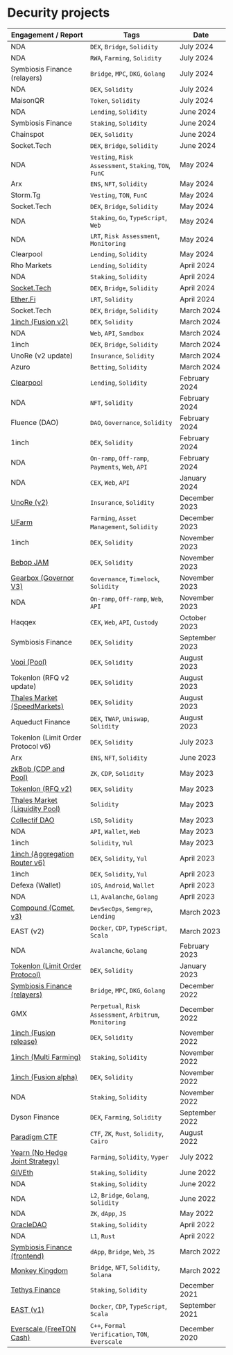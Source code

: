 # Decurity projects

| Engagement / Report                                                                                                                         | Tags                                             | Date           |
|---------------------------------------------------------------------------------------------------------------------------------------------|--------------------------------------------------|----------------|
| NDA                            | `DEX`, `Bridge`, `Solidity`                   | July 2024       |
| NDA                            | `RWA`, `Farming`, `Solidity`                 | July 2024  |
| Symbiosis Finance (relayers)    | `Bridge`, `MPC`, `DKG`, `Golang`                 | July 2024  |
| NDA   | `DEX`, `Solidity`                 | July 2024  |
| MaisonQR   | `Token`, `Solidity`                 | July 2024  |
| NDA   | `Lending`, `Solidity`                 | June 2024  |
| Symbiosis Finance   | `Staking`, `Solidity`                 | June 2024  |
| Chainspot                            | `DEX`, `Solidity`                                | June 2024       |
| Socket.Tech                            | `DEX`, `Bridge`, `Solidity`                                | June 2024       |
| NDA                               | `Vesting`, `Risk Assessment`, `Staking`, `TON`, `FunC`                                | May 2024       |
| Arx                                    | `ENS`, `NFT`, `Solidity`                         | May 2024      |
| Storm.Tg                               | `Vesting`, `TON`, `FunC`                                | May 2024       |
| Socket.Tech                            | `DEX`, `Bridge`, `Solidity`                                | May 2024       |
| NDA                            | `Staking`, `Go`, `TypeScript`, `Web`                                | May 2024       |
| NDA                                        | `LRT`, `Risk Assessment`, `Monitoring`            | May 2024  |
| Clearpool                            | `Lending`, `Solidity`                                | May 2024       |
| Rho Markets                            | `Lending`, `Solidity`                                | April 2024       |
| NDA                            | `Staking`, `Solidity`                                | April 2024       |
| [Socket.Tech](https://github.com/decurity/audits/blob/master/SocketTech/socket-hop-l2-integration-audit-report-2024-1.1.pdf)                            | `DEX`, `Bridge`, `Solidity`                                | April 2024       |
| [Ether.Fi](https://github.com/decurity/audits/blob/master/EtherFi/etherfi-liquifier-diff-audit-report-2024-1.1.pdf)                            | `LRT`, `Solidity`                                | April 2024       |
| Socket.Tech                            | `DEX`, `Bridge`, `Solidity`                                | March 2024       |
| [1inch (Fusion v2)](https://github.com/decurity/audits/blob/master/1inch/1inch-fusion-v2-audit-report-1.1.pdf)                            | `DEX`, `Solidity`                                | March 2024       |
| NDA                            | `Web`, `API`, `Sandbox`                                | March 2024       |
| 1inch                            | `DEX`, `Bridge`, `Solidity`                                | March 2024       |
| UnoRe (v2 update)                            | `Insurance`, `Solidity`                                | March 2024       |
| Azuro                            | `Betting`, `Solidity`                                | March 2024       |
| [Clearpool](https://github.com/decurity/audits/blob/master/Clearpool/clearpool-open-term-pools-audit-report-2024-1.1.pdf)                            | `Lending`, `Solidity`                                | February 2024       |
| NDA                            | `NFT`, `Solidity`                                | February 2024       |
| Fluence (DAO)                            | `DAO`, `Governance`, `Solidity`                                | February 2024       |
| 1inch                            | `DEX`, `Solidity`                                | February 2024       |
| NDA                            | `On-ramp`, `Off-ramp`, `Payments`, `Web`, `API`                                | February 2024       |
| NDA                            | `CEX`, `Web`, `API`                                | January 2024       |
| [UnoRe (v2)](https://github.com/Decurity/audits/blob/master/UnoRe/unore-audit-report-1.1.pdf)                            | `Insurance`, `Solidity`                                | December 2023       |
| [UFarm](https://github.com/Decurity/audits/blob/master/UFarm/ufarm-audit-report-2023-1.1.pdf)                            | `Farming`, `Asset Management`, `Solidity`                                | December 2023       |
| 1inch                            | `DEX`, `Solidity`                                | November 2023       |
| [Bebop JAM](https://github.com/Decurity/audits/blob/master/Bebop/bebop-jam-audit-report-1.1.pdf)                            | `DEX`, `Solidity`                                | November 2023       |
| [Gearbox (Governor V3)](https://github.com/Decurity/audits/blob/master/Gearbox/gearbox-governor-v3-audit-report-1.0.pdf)                            | `Governance`, `Timelock`, `Solidity`                                | November 2023       |
| NDA                            | `On-ramp`, `Off-ramp`, `Web`, `API`                                | November 2023       |
| Haqqex                            | `CEX`, `Web`, `API`, `Custody`                                | October 2023       |
| Symbiosis Finance   | `DEX`, `Solidity`                       | September 2023  |
| [Vooi (Pool)](https://github.com/Decurity/audits/blob/master/Vooi/vooi-pool-security-audit-report-1.1.pdf)                            | `DEX`, `Solidity`                                | August 2023       |
| Tokenlon (RFQ v2 update)                            | `DEX`, `Solidity`                                | August 2023       |
| [Thales Market (SpeedMarkets)](https://github.com/decurity/audits/blob/master/ThalesMarket/thales-market-speedmarkets-audit-report-1.1.pdf) | `DEX`, `Solidity`                                       | August 2023       |
| Aqueduct Finance                                                                                                                            | `DEX`, `TWAP`, `Uniswap`, `Solidity`                     | August 2023    |
| Tokenlon (Limit Order Protocol v6)                            | `DEX`, `Solidity`                                | July 2023       |
| Arx                                                                                                                                         | `ENS`, `NFT`, `Solidity`                         | June 2023      |
| [zkBob (CDP and Pool)](https://github.com/decurity/audits/blob/master/zkBob/zkbob-contracts-cdp-audit-report-1.1.pdf)                       | `ZK`, `CDP`, `Solidity`                          | May 2023       |
| [Tokenlon (RFQ v2)](https://github.com/decurity/audits/blob/master/Tokenlon/tokenlon-rfqv2-audit-report-1.1.pdf)                            | `DEX`, `Solidity`                                | May 2023       |
| [Thales Market (Liquidity Pool)](https://github.com/decurity/audits/blob/master/tokenlon/thales-market-liquidity-pool-audit-report-1.1.pdf) | `Solidity`                                       | May 2023       |
| [Collectif DAO](https://github.com/Decurity/audits/blob/master/CollectifDAO/collectif-dao-audit-report-1.2.pdf)                             | `LSD`, `Solidity`                                | May 2023       |
| NDA                                                                                                                                         | `API`, `Wallet`, `Web`                           | May 2023       |
| 1inch                                                                                                                                 | `Solidity`, `Yul`                                | May 2023       |
| [1inch (Aggregation Router v6)](https://github.com/decurity/audits/blob/master/1inch/1inch-aggregation-router-v6-audit-report-2023-1.1.pdf)                                                                       | `DEX`, `Solidity`, `Yul`                         | April 2023     |
| 1inch                                                                                                                                 | `DEX`, `Solidity`, `Yul`                         | April 2023     |
| Defexa (Wallet)                                                                                                                             | `iOS`, `Android`, `Wallet`                       | April 2023     |
| NDA                                                                                                                                         | `L1`, `Avalanche`, `Golang`                      | April 2023     |
| [Compound (Comet, v3)](https://github.com/compound-finance/comet/pull/742)                                                                  | `DevSecOps`, `Semgrep`, `Lending`                | March 2023     |
| EAST (v2)                                                                                                                                   | `Docker`, `CDP`, `TypeScript`, `Scala`           | March 2023     |
| NDA                                                                                                                                         | `Avalanche`, `Golang`                            | February 2023  |
| [Tokenlon (Limit Order Protocol)](https://github.com/decurity/audits/blob/master/Tokenlon/tokenlon-limit-order-audit-report-1.1.pdf)        | `DEX`, `Solidity`                                | January 2023   |
| [Symbiosis Finance (relayers)](https://github.com/decurity/audits/blob/master/Symbiosis/symbiosis-finance-relayers-audit-report-1.1.pdf)    | `Bridge`, `MPC`, `DKG`, `Golang`                 | December 2022  |
| GMX                              | `Perpetual`, `Risk Assessment`, `Arbitrum`, `Monitoring`            | December 2022  |
| [1inch (Fusion release)](https://github.com/decurity/audits/blob/master/1inch/1inch-fusion-mode-audit-report-2.1.pdf)                       | `DEX`, `Solidity`                                | November 2022  |
| [1inch (Multi Farming)](https://github.com/decurity/audits/blob/master/1inch/1inch-farming-audit-report-1.0.pdf)                            | `Staking`, `Solidity`                            | November 2022  |
| [1inch (Fusion alpha)](https://github.com/decurity/audits/blob/master/1inch/1inch-fusion-mode-audit-report-1.1.pdf)                         | `DEX`, `Solidity`                                | November 2022  |
| NDA                                                                                                                                         | `Staking`, `Solidity`                            | November 2022  |
| Dyson Finance                                                                                                                               | `DEX`, `Farming`, `Solidity`                     | September 2022 |
| [Paradigm CTF](https://blog.decurity.io/stealing-gas-tokens-from-the-gsn-enabled-multisig-a15ddd313aa)                                      | `CTF`, `ZK`, `Rust`, `Solidity`, `Cairo`         | August 2022    |
| [Yearn (No Hedge Joint Strategy)](https://github.com/decurity/audits/blob/master/Yearn/yearn-univ3stablesjoint-audit-report-1.0.pdf)        | `Farming`, `Solidity`, `Vyper`                   | July 2022      |
| [GIVEth](https://blog.decurity.io/all-your-staking-rewards-are-belong-to-us-f53d5bd60989)                                                   | `Staking`, `Solidity`                            | June 2022      |
| NDA                                                                                                                                         | `Staking`, `Solidity`                            | June 2022      |
| NDA                                                                                                                                         | `L2`, `Bridge`, `Golang`, `Solidity`             | June 2022      |
| NDA                                                                                                                                         | `ZK`, `dApp`, `JS`                               | May 2022       |
| [OracleDAO](https://github.com/decurity/audits/blob/master/OracleDAO/oracle-dao-security-audit-report-1.0.pdf)                              | `Staking`, `Solidity`                            | April 2022     |
| NDA                                                                                                                                         | `L1`, `Rust`                                     | April 2022     |
| [Symbiosis Finance (frontend)](https://github.com/decurity/audits/blob/master/Symbiosis/symbiosis-finance-frontend-audit-report-1.1.pdf)    | `dApp`, `Bridge`, `Web`, `JS`                    | March 2022     |
| [Monkey Kingdom](https://github.com/decurity/audits/blob/master/MonkeyKingdom/monkeykingdom-security-audit-report-1.0.pdf)                  | `Bridge`, `NFT`, `Solidity`, `Solana`            | March 2022     |
| [Tethys Finance](https://github.com/decurity/audits/blob/master/TethysFinance/tethys-finance-security-audit-report-1.0.pdf)                 | `Staking`, `Solidity`                            | December 2021  |
| [EAST (v1)](https://github.com/decurity/audits/blob/master/EastFinance/east-finance-audit-report-1.0.pdf)                                   | `Docker`, `CDP`, `TypeScript`, `Scala`           | September 2021 |
| [Everscale (FreeTON Cash)](https://github.com/decurity/audits/blob/master/TON/ton-verification-report-1.1.pdf)                              | `C++`, `Formal Verification`, `TON`, `Everscale` | December 2020  |